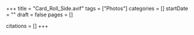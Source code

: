 +++
title = "Card_Roll_Side.avif"
tags = ["Photos"]
categories = []
startDate = ""
draft = false
pages = []

citations = []
+++
